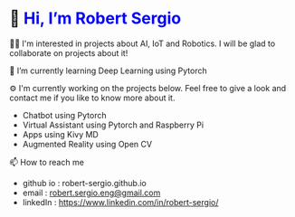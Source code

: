 # 👋 <span style="color:blue"> Hi, I’m Robert Sergio</span>

👨‍💻 I'm interested in projects about AI, IoT and Robotics. I will be glad to collaborate on projects about it!

🌱 I’m currently learning Deep Learning using Pytorch

⚙️ I'm currently working on the projects below. Feel free to give a look and contact me if you like to know more about it.
* Chatbot using Pytorch
* Virtual Assistant using Pytorch and Raspberry Pi
* Apps using Kivy MD
* Augmented Reality using Open CV

📫 How to reach me
* github io : robert-sergio.github.io
* email : robert.sergio.eng@gmail.com
* linkedIn : https://www.linkedin.com/in/robert-sergio/

<!---
robert-sergio/robert-sergio is a ✨ special ✨ repository because its `README.md` (this file) appears on your GitHub profile.
You can click the Preview link to take a look at your changes.
--->

